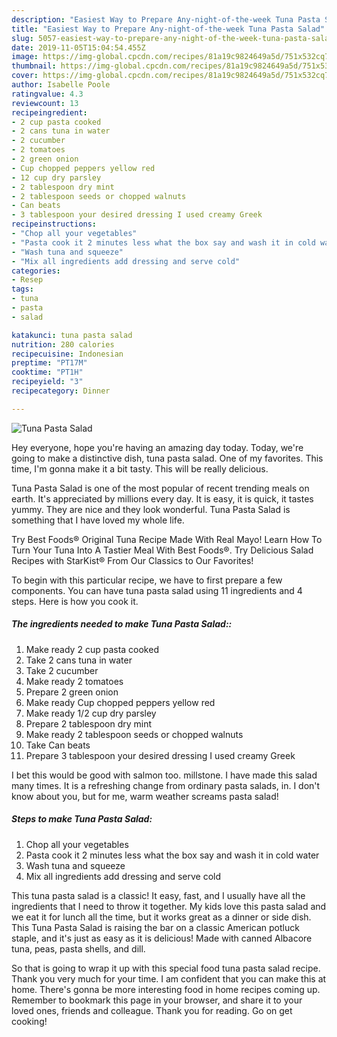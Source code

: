 ```yaml
---
description: "Easiest Way to Prepare Any-night-of-the-week Tuna Pasta Salad"
title: "Easiest Way to Prepare Any-night-of-the-week Tuna Pasta Salad"
slug: 5057-easiest-way-to-prepare-any-night-of-the-week-tuna-pasta-salad
date: 2019-11-05T15:04:54.455Z
image: https://img-global.cpcdn.com/recipes/81a19c9824649a5d/751x532cq70/tuna-pasta-salad-recipe-main-photo.jpg
thumbnail: https://img-global.cpcdn.com/recipes/81a19c9824649a5d/751x532cq70/tuna-pasta-salad-recipe-main-photo.jpg
cover: https://img-global.cpcdn.com/recipes/81a19c9824649a5d/751x532cq70/tuna-pasta-salad-recipe-main-photo.jpg
author: Isabelle Poole
ratingvalue: 4.3
reviewcount: 13
recipeingredient:
- 2 cup pasta cooked
- 2 cans tuna in water
- 2 cucumber
- 2 tomatoes
- 2 green onion
- Cup chopped peppers yellow red
- 12 cup dry parsley
- 2 tablespoon dry mint
- 2 tablespoon seeds or chopped walnuts
- Can beats
- 3 tablespoon your desired dressing I used creamy Greek
recipeinstructions:
- "Chop all your vegetables"
- "Pasta cook it 2 minutes less what the box say and wash it in cold water"
- "Wash tuna and squeeze"
- "Mix all ingredients add dressing and serve cold"
categories:
- Resep
tags:
- tuna
- pasta
- salad

katakunci: tuna pasta salad
nutrition: 280 calories
recipecuisine: Indonesian
preptime: "PT17M"
cooktime: "PT1H"
recipeyield: "3"
recipecategory: Dinner

---
```



![Tuna Pasta Salad](https://img-global.cpcdn.com/recipes/81a19c9824649a5d/751x532cq70/tuna-pasta-salad-recipe-main-photo.jpg)

Hey everyone, hope you're having an amazing day today. Today, we're going to make a distinctive dish, tuna pasta salad. One of my favorites. This time, I'm gonna make it a bit tasty. This will be really delicious.

Tuna Pasta Salad is one of the most popular of recent trending meals on earth. It's appreciated by millions every day. It is easy, it is quick, it tastes yummy. They are nice and they look wonderful. Tuna Pasta Salad is something that I have loved my whole life.

Try Best Foods® Original Tuna Recipe Made With Real Mayo! Learn How To Turn Your Tuna Into A Tastier Meal With Best Foods®. Try Delicious Salad Recipes with StarKist® From Our Classics to Our Favorites!


To begin with this particular recipe, we have to first prepare a few components. You can have tuna pasta salad using 11 ingredients and 4 steps. Here is how you cook it.

##### The ingredients needed to make Tuna Pasta Salad::

1. Make ready 2 cup pasta cooked
1. Take 2 cans tuna in water
1. Take 2 cucumber
1. Make ready 2 tomatoes
1. Prepare 2 green onion
1. Make ready Cup chopped peppers yellow red
1. Make ready 1/2 cup dry parsley
1. Prepare 2 tablespoon dry mint
1. Make ready 2 tablespoon seeds or chopped walnuts
1. Take Can beats
1. Prepare 3 tablespoon your desired dressing I used creamy Greek


I bet this would be good with salmon too. millstone. I have made this salad many times. It is a refreshing change from ordinary pasta salads, in. I don&#39;t know about you, but for me, warm weather screams pasta salad! 

##### Steps to make Tuna Pasta Salad:

1. Chop all your vegetables
1. Pasta cook it 2 minutes less what the box say and wash it in cold water
1. Wash tuna and squeeze
1. Mix all ingredients add dressing and serve cold


This tuna pasta salad is a classic! It easy, fast, and I usually have all the ingredients that I need to throw it together. My kids love this pasta salad and we eat it for lunch all the time, but it works great as a dinner or side dish. This Tuna Pasta Salad is raising the bar on a classic American potluck staple, and it&#39;s just as easy as it is delicious! Made with canned Albacore tuna, peas, pasta shells, and dill. 

So that is going to wrap it up with this special food tuna pasta salad recipe. Thank you very much for your time. I am confident that you can make this at home. There's gonna be more interesting food in home recipes coming up. Remember to bookmark this page in your browser, and share it to your loved ones, friends and colleague. Thank you for reading. Go on get cooking!
